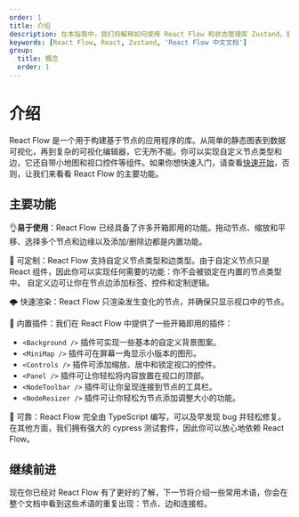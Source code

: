 ```yaml
---
order: 1
title: 介绍
description: 在本指南中，我们将解释如何使用 React Flow 和状态管理库 Zustand。我们将构建一个小应用程序，其中每个节点都有一个颜色选择器来更新其背景颜色。
keywords: [React Flow, React, Zustand, 'React Flow 中文文档']
group:
  title: 概念
  order: 1
---
```


# 介绍

React Flow 是一个用于构建基于节点的应用程序的库。从简单的静态图表到数据可视化，再到复杂的可视化编辑器，它无所不能。你可以实现自定义节点类型和边，它还自带小地图和视口控件等组件。如果你想快速入门，请查看[快速开始](/learn)，否则，让我们来看看 React Flow 的主要功能。

## 主要功能

👌**易于使用**：React Flow 已经具备了许多开箱即用的功能。拖动节点、缩放和平移、选择多个节点和边缘以及添加/删除边都是内置功能。

🎨 可定制：React Flow 支持自定义节点类型和边类型。由于自定义节点只是 React 组件，因此你可以实现任何需要的功能：你不会被锁定在内置的节点类型中。 自定义边可让你在节点边添加标签、控件和定制逻辑。

🌩 快速渲染：React Flow 只渲染发生变化的节点，并确保只显示视口中的节点。

🧩 内置插件：我们在 React Flow 中提供了一些开箱即用的插件：

- `<Background />` 插件可实现一些基本的自定义背景图案。
- `<MiniMap />` 插件可在屏幕一角显示小版本的图形。
- `<Controls />` 插件可添加缩放、居中和锁定视口的控件。
- `<Panel />` 插件可让你轻松将内容放置在视口的顶部。
- `<NodeToolbar />` 插件可让你呈现连接到节点的工具栏。
- `<NodeResizer />` 插件可让你轻松为节点添加调整大小的功能。

💪 可靠：React Flow 完全由 TypeScript 编写，可以及早发现 bug 并轻松修复。在其他方面，我们拥有强大的 cypress 测试套件，因此你可以放心地依赖 React Flow。

## 继续前进

现在你已经对 React Flow 有了更好的了解，下一节将介绍一些常用术语，你会在整个文档中看到这些术语的重复出现：节点、边和连接桩。
